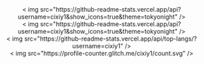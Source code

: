 <div align="center"> < img src="https://github-readme-stats.vercel.app/api?username=cixiy1&show_icons=true&theme=tokyonight" /> </div>

<div align="center"> < img src="https://github-readme-stats.vercel.app/api?username=cixiy1&show_icons=true&theme=tokyonight" /> </div>

<div align="center"> < img src="https://github-readme-stats.vercel.app/api/top-langs/?username=cixiy1" /> </div>

<div align="center"> < img src="https://profile-counter.glitch.me/cixiy1/count.svg" /> </div>

